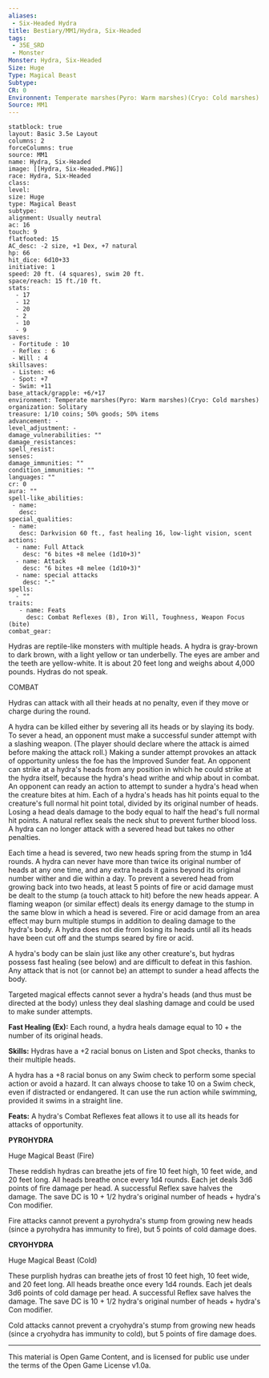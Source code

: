 ```yaml
---
aliases:
 - Six-Headed Hydra
title: Bestiary/MM1/Hydra, Six-Headed
tags: 
 - 35E_SRD
 - Monster
Monster: Hydra, Six-Headed
Size: Huge
Type: Magical Beast
Subtype: 
CR: 0
Environnent: Temperate marshes(Pyro: Warm marshes)(Cryo: Cold marshes)
Source: MM1
---
```


```statblock
statblock: true
layout: Basic 3.5e Layout
columns: 2
forceColumns: true
source: MM1 
name: Hydra, Six-Headed
image: [[Hydra, Six-Headed.PNG]]
race: Hydra, Six-Headed
class: 
level: 
size: Huge
type: Magical Beast
subtype: 
alignment: Usually neutral
ac: 16
touch: 9
flatfooted: 15
AC_desc: -2 size, +1 Dex, +7 natural
hp: 66
hit_dice: 6d10+33
initiative: 1
speed: 20 ft. (4 squares), swim 20 ft.
space/reach: 15 ft./10 ft.
stats:
  - 17
  - 12
  - 20
  - 2
  - 10
  - 9
saves:
 - Fortitude : 10
 - Reflex : 6
 - Will : 4
skillsaves:
 - Listen: +6
 - Spot: +7
 - Swim: +11
base_attack/grapple: +6/+17
environment: Temperate marshes(Pyro: Warm marshes)(Cryo: Cold marshes)
organization: Solitary
treasure: 1/10 coins; 50% goods; 50% items
advancement: -
level_adjustment: -
damage_vulnerabilities: ""
damage_resistances: 
spell_resist: 
senses: 
damage_immunities: ""
condition_immunities: ""
languages: ""
cr: 0
aura: ""
spell-like_abilities:
 - name: 
   desc: 
special_qualities:
 - name:
   desc: Darkvision 60 ft., fast healing 16, low-light vision, scent
actions:
  - name: Full Attack
    desc: "6 bites +8 melee (1d10+3)"
  - name: Attack
    desc: "6 bites +8 melee (1d10+3)"
  - name: special attacks
    desc: "-"
spells:
  - ""
traits:
   - name: Feats
     desc: Combat Reflexes (B), Iron Will, Toughness, Weapon Focus (bite)
combat_gear:  
```


Hydras are reptile-like monsters with multiple heads. A hydra is gray-brown to dark brown, with a light yellow or tan underbelly. The eyes are amber and the teeth are yellow-white. It is about 20 feet long and weighs about 4,000 pounds. Hydras do not speak.

COMBAT

Hydras can attack with all their heads at no penalty, even if they move or charge during the round.

A hydra can be killed either by severing all its heads or by slaying its body. To sever a head, an opponent must make a successful sunder attempt with a slashing weapon. (The player should declare where the attack is aimed before making the attack roll.) Making a sunder attempt provokes an attack of opportunity unless the foe has the Improved Sunder feat. An opponent can strike at a hydra's heads from any position in which he could strike at the hydra itself, because the hydra's head writhe and whip about in combat. An opponent can ready an action to attempt to sunder a hydra's head when the creature bites at him. Each of a hydra's heads has hit points equal to the creature's full normal hit point total, divided by its original number of heads. Losing a head deals damage to the body equal to half the head's full normal hit points. A natural reflex seals the neck shut to prevent further blood loss. A hydra can no longer attack with a severed head but takes no other penalties.

Each time a head is severed, two new heads spring from the stump in 1d4 rounds. A hydra can never have more than twice its original number of heads at any one time, and any extra heads it gains beyond its original number wither and die within a day. To prevent a severed head from growing back into two heads, at least 5 points of fire or acid damage must be dealt to the stump (a touch attack to hit) before the new heads appear. A flaming weapon (or similar effect) deals its energy damage to the stump in the same blow in which a head is severed. Fire or acid damage from an area effect may burn multiple stumps in addition to dealing damage to the hydra's body. A hydra does not die from losing its heads until all its heads have been cut off and the stumps seared by fire or acid.

A hydra's body can be slain just like any other creature's, but hydras possess fast healing (see below) and are difficult to defeat in this fashion. Any attack that is not (or cannot be) an attempt to sunder a head affects the body.

Targeted magical effects cannot sever a hydra's heads (and thus must be directed at the body) unless they deal slashing damage and could be used to make sunder attempts.


**Fast Healing (Ex):** Each round, a hydra heals damage equal to 10 + the number of its original heads.


**Skills:** Hydras have a +2 racial bonus on Listen and Spot checks, thanks to their multiple heads.

A hydra has a +8 racial bonus on any Swim check to perform some special action or avoid a hazard. It can always choose to take 10 on a Swim check, even if distracted or endangered. It can use the run action while swimming, provided it swims in a straight line.


**Feats:** A hydra's Combat Reflexes feat allows it to use all its heads for attacks of opportunity.


**PYROHYDRA**


Huge Magical Beast (Fire)

These reddish hydras can breathe jets of fire 10 feet high, 10 feet wide, and 20 feet long. All heads breathe once every 1d4 rounds. Each jet deals 3d6 points of fire damage per head. A successful Reflex save halves the damage. The save DC is 10 + 1/2 hydra's original number of heads + hydra's Con modifier.

Fire attacks cannot prevent a pyrohydra's stump from growing new heads (since a pyrohydra has immunity to fire), but 5 points of cold damage does.


**CRYOHYDRA**


Huge Magical Beast (Cold)

These purplish hydras can breathe jets of frost 10 feet high, 10 feet wide, and 20 feet long. All heads breathe once every 1d4 rounds. Each jet deals 3d6 points of cold damage per head. A successful Reflex save halves the damage. The save DC is 10 + 1/2 hydra's original number of heads + hydra's Con modifier.

Cold attacks cannot prevent a cryohydra's stump from growing new heads (since a cryohydra has immunity to cold), but 5 points of fire damage does.

---

This material is Open Game Content, and is licensed for public use under the terms of the Open Game License v1.0a.
